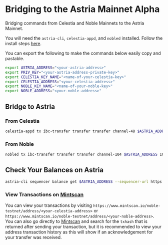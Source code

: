 # Bridging to the Astria Mainnet Alpha

Bridging commands from Celestia and Noble Mainnets to the Astria Mainnet.

You will need the `astria-cli`, `celestia-appd`, and `nobled` installed. Follow
the install steps [here](../overview.md#bridging-dependencies).

You can export the following to make the commands below easily copy and
pastable.

```bash
export ASTRIA_ADDRESS="<your-astria-address>"
export PRIV_KEY="<your-astria-address-private-key>"
export CELESTIA_KEY_NAME="<name-of-your-celestia-key>"
export CELESTIA_ADDRESS="<your-celestia-address>"
export NOBLE_KEY_NAME="<name-of-your-noble-key>"
export NOBLE_ADDRESS="<your-noble-address>"
```

## Bridge to Astria

### From Celestia

<!-- TODO: update -->
```bash
celestia-appd tx ibc-transfer transfer transfer channel-48 $ASTRIA_ADDRESS 1000000utia --fees=420utia --from $CELESTIA_KEY_NAME --node=!!! --chain-id !!! --packet-timeout-height 0-0
```

### From Noble

<!-- TODO: update -->
```bash
nobled tx ibc-transfer transfer transfer channel-104 $ASTRIA_ADDRESS 1000000uusdc --from $NOBLE_KEY_NAME --node !!! --chain-id !!! --packet-timeout-height 0-0
```

## Check Your Balances on Astria

```bash
astria-cli sequencer balance get $ASTRIA_ADDRESS --sequencer-url https://rpc.sequencer.astria.org/
```

### View Transactions on [Mintscan](https://www.mintscan.io/)

You can view your transactions by visiting
`https://www.mintscan.io/noble-testnet/address/<your-celestia-address>` or
`https://www.mintscan.io/noble-testnet/address/<your-noble-address>`. You can
also go directly to [Mintscan](https://www.mintscan.io/) and search for the
`txhash` that is returned after sending your transaction, but it is recommended
to view your address transaction history as this will show if an acknowledgement
for your transfer was received.
